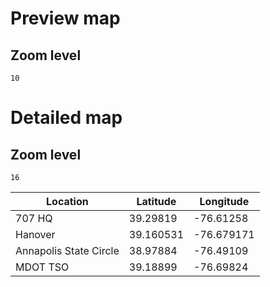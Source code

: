 # Preview map
## Zoom level
`10`

# Detailed map
## Zoom level
`16`


| Location                | Latitude  | Longitude |
|-------------------------|-----------|-----------|
| 707 HQ                 | 39.29819  | -76.61258 |
| Hanover                | 39.160531 | -76.679171|
| Annapolis State Circle | 38.97884  | -76.49109 |
| MDOT TSO               | 39.18899  | -76.69824 |
